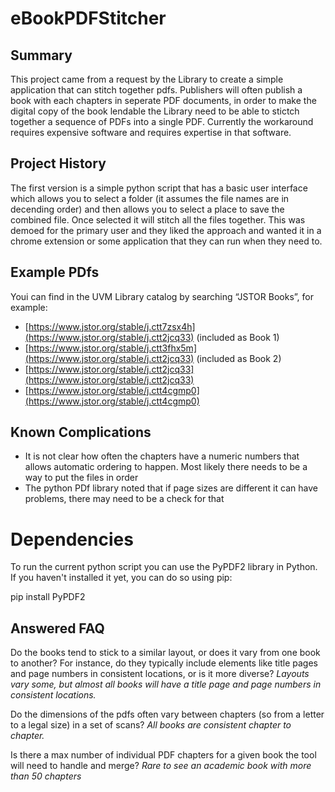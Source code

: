 # eBookPDFStitcher

## Summary
This project came from a request by the Library to create a simple application that can stitch together pdfs. Publishers will often publish a book with each chapters in seperate PDF documents, in order to make the digital copy of the book lendable the Library need to be able to stictch together a sequence of PDFs into a single PDF. Currently the workaround requires expensive software and requires expertise in that software.

## Project History
The first version is a simple python script that has a basic user interface which allows you to select a folder (it assumes the file names are in decending order) and then allows you to select a place to save the combined file. Once selected it will stitch all the files together. This was demoed for the primary user and they liked the approach and wanted it in a chrome extension or some application that they can run when they need to.

## Example PDfs
Youi can find in the UVM Library catalog by searching “JSTOR Books”, for example:

* [https://www.jstor.org/stable/j.ctt7zsx4h](https://www.jstor.org/stable/j.ctt2jcq33) (included as Book 1)
* [https://www.jstor.org/stable/j.ctt3fhx5m](https://www.jstor.org/stable/j.ctt2jcq33) (included as Book 2)
* [https://www.jstor.org/stable/j.ctt2jcq33](https://www.jstor.org/stable/j.ctt2jcq33)
* [https://www.jstor.org/stable/j.ctt4cgmp0](https://www.jstor.org/stable/j.ctt4cgmp0)
 
## Known Complications
- It is not clear how often the chapters have a numeric numbers that allows automatic ordering to happen. Most likely there needs to be a way to put the files in order
- The python PDf library noted that if page sizes are different it can have problems, there may need to be a check for that

# Dependencies
To run the current python script you can use the PyPDF2 library in Python. If you haven't installed it yet, you can do so using pip:

pip install PyPDF2

## Answered FAQ
Do the books tend to stick to a similar layout, or does it vary from one book to another? For instance, do they typically include elements like title pages and page numbers in consistent locations, or is it more diverse?
*Layouts vary some, but almost all books will have a title page and page numbers in consistent locations.*

Do the dimensions of the pdfs often vary between chapters (so from a letter to a legal size) in a set of scans?
*All books are consistent chapter to chapter.*

Is there a max number of individual PDF chapters for a given book the tool will need to handle and merge?
*Rare to see an academic book with more than 50 chapters*
